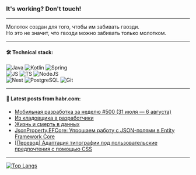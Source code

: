 ### It's working? Don't touch!

---
Молоток создан для того, чтобы им забивать гвозди. <br>
Но это не значит, что гвозди можно забивать только молотком.

---

#### 🛠️ Technical stack:

![Java](https://img.shields.io/badge/Java-informational?logo=Oracle&style=flat&logoColor=white&color=FF4500)
![Kotlin](https://img.shields.io/badge/Kotlin-informational?logo=Kotlin&style=flat&logoColor=white&color=774D97)
![Spring](https://img.shields.io/badge/SpringBoot-informational?logo=SpringBoot&style=flat&logoColor=white&color=6DB33F) <br>
![JS](https://img.shields.io/badge/JS-informational?logo=javaScript&style=flat&logoColor=black&color=F7Df1E)
![TS](https://img.shields.io/badge/TypeScript-informational?logo=typeScript&style=flat&logoColor=black&color=0667A8)
![NodeJS](https://img.shields.io/badge/NodeJS-informational?logo=node.js&style=flat&logoColor=white&color=70A760) <br>
![Nest](https://img.shields.io/badge/NestJS-informational?logo=NestJS&style=flat&logoColor=white&color=E0234E)
![PostgreSQL](https://img.shields.io/badge/PostgreSQL-informational?logo=PostgreSQL&style=flat&logoColor=white&color=DAA520)
![Git](https://img.shields.io/badge/Git-informational?logo=git&style=flat&logoColor=white&color=778899)

___

#### 💬 Latest posts from habr.com:

<!-- BLOG-POST-LIST:START -->
- [Мобильная разработка за неделю #500 &lpar;31 июля — 6 августа&rpar;](https://habr.com/ru/companies/productivity_inside/articles/752878/?utm_source=habrahabr&utm_medium=rss&utm_campaign=752878)
- [Из кладовщика в разработчики](https://habr.com/ru/articles/752874/?utm_source=habrahabr&utm_medium=rss&utm_campaign=752874)
- [Жизнь и смерть в данных](https://habr.com/ru/articles/752854/?utm_source=habrahabr&utm_medium=rss&utm_campaign=752854)
- [JsonProperty.EFCore: Упрощаем работу с JSON-полями в Entity Framework Core](https://habr.com/ru/articles/752838/?utm_source=habrahabr&utm_medium=rss&utm_campaign=752838)
- [[Перевод] Адаптация типографии под пользовательские предпочтения с помощью CSS](https://habr.com/ru/articles/752812/?utm_source=habrahabr&utm_medium=rss&utm_campaign=752812)
<!-- BLOG-POST-LIST:END -->

---
[![Top Langs](https://github-readme-stats-git-master-advtsetting-gmailcom.vercel.app/api/top-langs/?username=zloylis&langs_count=10&hide_title=false&title_color=e6edf3&size_weight=0.5&count_weight=0.5&layout=compact&hide_border=true&theme=dracula)](https://github.com/zloylis)

<!-- ![GitHub stats](https://github-readme-stats-git-master-advtsetting-gmailcom.vercel.app/api?username=zloylis&show_icons=true&hide_border=true&theme=dracula&hide_title=true&include_all_commits=true&count_private=true&hide=contribs&hide_rank=true) -->
